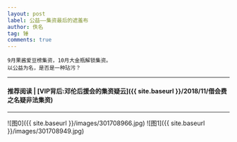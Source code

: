 ```yaml
---
layout: post
label: 公益——集资最后的遮羞布
author: 佚名
tag: 锤
comments: true
---
```


    9月果酱爱豆榜集资，10月大金瓶解锁集资。
    以公益为名，是否是一种玷污？

---
#### 推荐阅读 | [VIP背后:邓伦后援会的集资疑云]({{ site.baseurl }}/2018/11/借会费之名疑非法集资)
---

![图0]({{ site.baseurl }}/images/301708966.jpg)
![图1]({{ site.baseurl }}/images/301708949.jpg)
